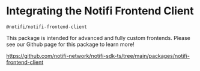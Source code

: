 # Integrating the Notifi Frontend Client 


`@notifi/notifi-frontend-client`

This package is intended for advanced and fully custom frontends. Please see our Github page for this package to learn more!

https://github.com/notifi-network/notifi-sdk-ts/tree/main/packages/notifi-frontend-client


